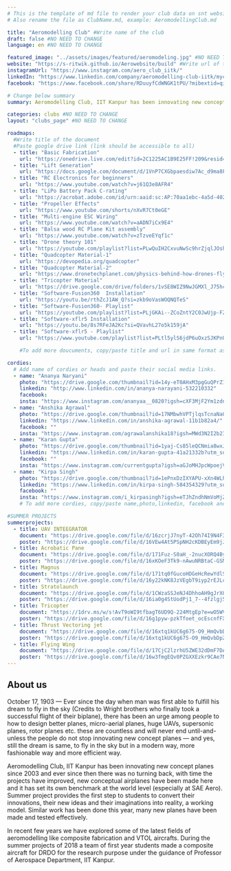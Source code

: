 ```yaml
---
# This is the template of md file to render your club data on snt website. The below example is of Aeromodelling Club, please modify the data according to your clunb.
# Also rename the file as ClubName.md, example: AeromodellingClub.md

title: "Aeromodelling Club" #Write name of the club
draft: false #NO NEED TO CHANGE
language: en #NO NEED TO CHANGE

featured_image: "../assets/images/featured/aeromodeling.jpg" #NO NEED TO CHANGE
website: "https://s-ritwik.github.io/Aerowebsite/build" #Write url of the club
instagramUrl: "https://www.instagram.com/aero_club_iitk/"
linkedIn: "https://www.linkedin.com/company/aeromodelling-club-iitk/mycompany/"
facebook: "https://www.facebook.com/share/RDuuyfCdWNGK1tPU/?mibextid=qi2Omg"

# Change below summary
summary: Aeromodelling Club, IIT Kanpur has been innovating new concept planes since 2003 and ever since then there was no turning back, with time the projects have improved, new conceptual airplanes have been made here and it has set its own benchmark at the world level (especially at SAE Aero). Summer project provides the first step to students to convert their innovations, their new ideas and their imaginations into reality, a working model. Similar work has been done this year, many new planes have been made and tested effectively..

categories: clubs #NO NEED TO CHANGE
layout: "clubs_page" #NO NEED TO CHANGE

roadmaps:
  #Write title of the document
  #Paste google drive link (link should be accessible to all)
  - title: "Basic Fabrication"
    url: "https://onedrive.live.com/edit?id=2C1225AC1B9E25FF!209&resid=2C1225AC1B9E25FF!209&ithint=file%2cdocx&authkey=!ABjXVPARmCRqWfA&wdo=2&cid=2c1225ac1b9e25ff"
  - title: "Lift Generation"
    url: "https://docs.google.com/document/d/1VnP7CXGbpaesdiw7Ac_d9ma8FgRkv6Zx/edit"
  - title: "RC Electronics for beginners"
    url: "https://www.youtube.com/watch?v=j61Q3e8AFR4"
  - title: "LiPo Battery Pack C-rating"
    url: "https://acrobat.adobe.com/id/urn:aaid:sc:AP:70aa1ebc-4a5d-4024-835d-ef855c712162"
  - title: "Propeller Effects"
    url: "https://www.youtube.com/shorts/nXvR7Ct0eGE"
  - title: "Multi-engine ESC Wiring"
    url: "https://www.youtube.com/watch?v=aADN7iCx9E4"
  - title: "Balsa wood RC Plane Kit assembly"
    url: "https://www.youtube.com/watch?v=zTzveEYqf1c"
  - title: "Drone theory 101"
    url: "https://youtube.com/playlist?list=PLwQuIH2CxvuNwSc9hrZjqlJOshi5iXb3l&si=hXo31KUzF5LyqfGI"
  - title: "Quadcopter Material-1"
    url: "https://devopedia.org/quadcopter"
  - title: "Quadcopter Material-2"
    url: "https://www.dronetechplanet.com/physics-behind-how-drones-fly/"
  - title: "Tricopter Material"
    url: "https://drive.google.com/drive/folders/1vSE8WIZ9NwJGMXl_J75hcvEnkTJ4oDmV"
  - title: "Software-Fusion360  Installation"
    url: "https://youtu.be/rthZcJ1AW_Q?si=zkb9oVasWOQNQTeS"
  - title: "Software-Fusion360- Playlist"
    url: "https://youtube.com/playlist?list=PLjGKAi--ZCoZntY2C0JwUjp-FZvqQUgOl&si=Y4pMWfC6kE1hh-AZ"
  - title: "Software-xflr5 Installation"
    url: "https://youtu.be/8s7RFeJA2Kc?si=QVavhL27o5k159jA"
  - title: "Software-xflr5 - Playlist"
    url: "https://www.youtube.com/playlist?list=PLtl5ylS6jdP6uOxzSJKPnUsvMbkmalfKg"

    #To add more doucuments, copy/paste title and url in same format as above.

cordies:
  # Add name of cordies or heads and paste their social media links.
  - name: "Ananya Naryani"
    photo: "https://drive.google.com/thumbnail?id=14y-eT0AHxM3pgGuQPrZ1wNBwu6XgUrqw&sz=w1000"
    linkedin: "http://www.linkedin.com/in/ananya-narayani-532210332"
    facebook:
    insta: "https://www.instagram.com/ananyaa__0820?igsh=cXF3MjF2Ym1zdnJo"
  - name: "Anshika Agrawal"
    photo: "https://drive.google.com/thumbnail?id=17NMbwhVPTjlqsTcnaNaQasLajzHngDJg&sz=w1000"
    linkedin: "https://www.linkedin.com/in/anshika-agrawal-11b1b82a4/"
    facebook: ""
    insta: "https://www.instagram.com/agrawalanshika18?igsh=MWd3N2I2b2IxZ2x2dw=="
  - name: "Karan Gupta"
    photo: "https://drive.google.com/thumbnail?id=1yaj-Cs85leQCNmia8wxJnOPr_MEHf9_J&sz=w1000"
    linkedin: "https://www.linkedin.com/in/karan-gupta-41a21332b?utm_source=share&utm_campaign=share_via&utm_content=profile&utm_medium=android_app"
    facebook: ""
    insta: "https://www.instagram.com/currentgupta?igsh=aGJoMHJpcWpoejVn"
  - name: "Kirpa Singh"
    photo: "https://drive.google.com/thumbnail?id=1ePnxDzIXYAPU-xXn4WLhuYF4MwYajSJU&sz=w1000"
    linkedin: "https://www.linkedin.com/in/kirpa-singh-584354329?utm_source=share&utm_campaign=share_via&utm_content=profile&utm_medium=ios_app"
    facebook: ""
    insta: "https://www.instagram.com/i_kirpasingh?igsh=eTJhZndhNmVoMjZy"
    # To add more cordies, copy/paste name,photo,linkedin, facebook and insta in same format as above.

#SUMMER PROJECTS
summerprojects:
  - title: UAV INTEEGRATOR
    document: "https://drive.google.com/file/d/16zcrjJ7nyT-42Oh74I9N4F3qoIlKFLhN/view?usp=drive_link"
    poster: "https://drive.google.com/file/d/16VEw4At5PSpNH2cKDBEyEm9jJAHGyrgc/view?usp=drivesdk"
  - title: Acrobatic Pane
    document: "https://drive.google.com/file/d/171Fuz-S0aH_-2nucXORQ4Byl0vQAdoaf/view?usp=sharing"
    poster: "https://drive.google.com/file/d/16xKOeF3Tk9-nAwuNRBtaC-GSMUGDJ4R4/view?usp=drivesdk"
  - title: Magnus
    document: "https://drive.google.com/file/d/171tq0fGucoHDGeHcRewYdlSg-cf6qfWf/view?usp=sharing"
    poster: "https://drive.google.com/file/d/16y22kNK8JzVEgbT9iyp2rEJLcL9o3s7x/view?usp=drivesdk"
  - title: Stratolaunch
    document: "https://drive.google.com/file/d/1CWzaSSJeNJ4DhhoAH9gJrXQ61hJ6ZZGR/view?usp=sharing"
    poster: "https://drive.google.com/file/d/16ia0g4StUodPj1_7--4fzlgj53jlhsTY/view?usp=drivesdk"
  - title: Tricopter
    document: "https://1drv.ms/w/s!AvT9oWI9tfbagT6UD9Q-224MtgEp?e=wO5WV4"
    poster: "https://drive.google.com/file/d/16g1pyw-pzkTfoet_ocEscnfFXC1xKgJm/view?usp=drivesdk"
  - title: Thrust Vectoring jet
    document: "https://drive.google.com/file/d/16xtq1kUC6g675-O9_HmQvbDpZxZlr2HS/view?usp=sharing"
    poster: "https://drive.google.com/file/d/16xtq1kUC6g675-O9_HmQvbDpZxZlr2HS/view?usp=drivesdk"
  - title: Flying Wing
    document: "https://drive.google.com/file/d/17CjC2lzrhU5ZWE32dDmF7DAHh4bVZDJh/view?usp=drive_link"
    poster: "https://drive.google.com/file/d/16w3fmgEQv0PZGXXEzkr9CAe7NvxkOIDd/view?usp=drivesdk"
---
```


<!-- Write about us section -->

## About us

October 17, 1903 — Ever since the day when man was first able to fulfill his dream to fly in the sky (Credits to Wright brothers who finally took a successful flight of their biplane), there has been an urge among people to how to design better planes, micro-aerial planes, huge UAVs, supersonic planes, rotor planes etc. these are countless and will never end until-and-unless the people do not stop innovating new concept planes — and yes, still the dream is same, to fly in the sky but in a modern way, more fashionable way and more efficient way.

Aeromodelling Club, IIT Kanpur has been innovating new concept planes since 2003 and ever since then there was no turning back, with time the projects have improved, new conceptual airplanes have been made here and it has set its own benchmark at the world level (especially at SAE Aero). Summer project provides the first step to students to convert their innovations, their new ideas and their imaginations into reality, a working model. Similar work has been done this year, many new planes have been made and tested effectively.

In recent few years we have explored some of the latest fields of aeromodelling like composite fabrication and VTOL aircrafts. During the summer projects of 2018 a team of first year students made a composite aircraft for DRDO for the research purpose under the guidance of Professor of Aerospace Department, IIT Kanpur.
